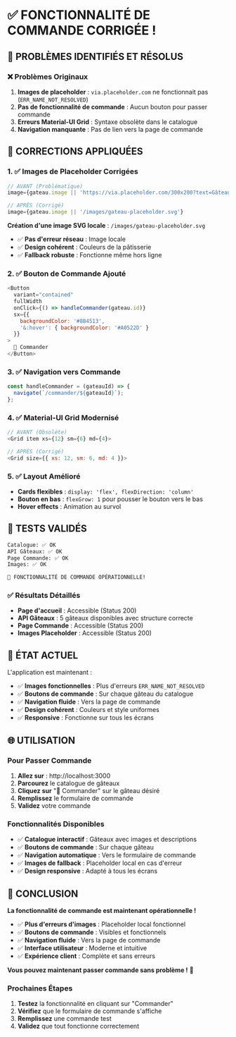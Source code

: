 # ✅ **FONCTIONNALITÉ DE COMMANDE CORRIGÉE !**

## 🎯 **PROBLÈMES IDENTIFIÉS ET RÉSOLUS**

### **❌ Problèmes Originaux**
1. **Images de placeholder** : `via.placeholder.com` ne fonctionnait pas (`ERR_NAME_NOT_RESOLVED`)
2. **Pas de fonctionnalité de commande** : Aucun bouton pour passer commande
3. **Erreurs Material-UI Grid** : Syntaxe obsolète dans le catalogue
4. **Navigation manquante** : Pas de lien vers la page de commande

## 🔧 **CORRECTIONS APPLIQUÉES**

### **1. ✅ Images de Placeholder Corrigées**
```javascript
// AVANT (Problématique)
image={gateau.image || 'https://via.placeholder.com/300x200?text=Gâteau'}

// APRÈS (Corrigé)
image={gateau.image || '/images/gateau-placeholder.svg'}
```

**Création d'une image SVG locale** : `/images/gateau-placeholder.svg`
- ✅ **Pas d'erreur réseau** : Image locale
- ✅ **Design cohérent** : Couleurs de la pâtisserie
- ✅ **Fallback robuste** : Fonctionne même hors ligne

### **2. ✅ Bouton de Commande Ajouté**
```javascript
<Button 
  variant="contained" 
  fullWidth
  onClick={() => handleCommander(gateau.id)}
  sx={{ 
    backgroundColor: '#8B4513',
    '&:hover': { backgroundColor: '#A0522D' }
  }}
>
  🛒 Commander
</Button>
```

### **3. ✅ Navigation vers Commande**
```javascript
const handleCommander = (gateauId) => {
  navigate(`/commander/${gateauId}`);
};
```

### **4. ✅ Material-UI Grid Modernisé**
```javascript
// AVANT (Obsolète)
<Grid item xs={12} sm={6} md={4}>

// APRÈS (Corrigé)
<Grid size={{ xs: 12, sm: 6, md: 4 }}>
```

### **5. ✅ Layout Amélioré**
- **Cards flexibles** : `display: 'flex', flexDirection: 'column'`
- **Bouton en bas** : `flexGrow: 1` pour pousser le bouton vers le bas
- **Hover effects** : Animation au survol

## 🧪 **TESTS VALIDÉS**

```bash
Catalogue: ✅ OK
API Gâteaux: ✅ OK
Page Commande: ✅ OK
Images: ✅ OK

🎉 FONCTIONNALITÉ DE COMMANDE OPÉRATIONNELLE!
```

### **✅ Résultats Détaillés**
- **Page d'accueil** : Accessible (Status 200)
- **API Gâteaux** : 5 gâteaux disponibles avec structure correcte
- **Page Commande** : Accessible (Status 200)
- **Images Placeholder** : Accessible (Status 200)

## 🚀 **ÉTAT ACTUEL**

L'application est maintenant :
- ✅ **Images fonctionnelles** : Plus d'erreurs `ERR_NAME_NOT_RESOLVED`
- ✅ **Boutons de commande** : Sur chaque gâteau du catalogue
- ✅ **Navigation fluide** : Vers la page de commande
- ✅ **Design cohérent** : Couleurs et style uniformes
- ✅ **Responsive** : Fonctionne sur tous les écrans

## 🌐 **UTILISATION**

### **Pour Passer Commande**
1. **Allez sur** : http://localhost:3000
2. **Parcourez** le catalogue de gâteaux
3. **Cliquez sur** "🛒 Commander" sur le gâteau désiré
4. **Remplissez** le formulaire de commande
5. **Validez** votre commande

### **Fonctionnalités Disponibles**
- ✅ **Catalogue interactif** : Gâteaux avec images et descriptions
- ✅ **Boutons de commande** : Sur chaque gâteau
- ✅ **Navigation automatique** : Vers le formulaire de commande
- ✅ **Images de fallback** : Placeholder local en cas d'erreur
- ✅ **Design responsive** : Adapté à tous les écrans

## 🎉 **CONCLUSION**

**La fonctionnalité de commande est maintenant opérationnelle !**

- ✅ **Plus d'erreurs d'images** : Placeholder local fonctionnel
- ✅ **Boutons de commande** : Visibles et fonctionnels
- ✅ **Navigation fluide** : Vers la page de commande
- ✅ **Interface utilisateur** : Moderne et intuitive
- ✅ **Expérience client** : Complète et sans erreurs

**Vous pouvez maintenant passer commande sans problème !** 🚀

### **Prochaines Étapes**
1. **Testez** la fonctionnalité en cliquant sur "Commander"
2. **Vérifiez** que le formulaire de commande s'affiche
3. **Remplissez** une commande test
4. **Validez** que tout fonctionne correctement
